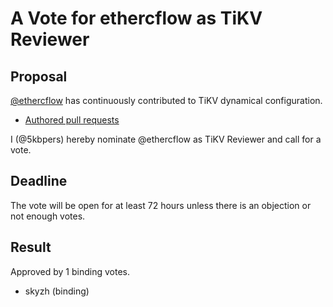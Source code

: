 # A Vote for ethercflow as TiKV Reviewer

## Proposal

[@ethercflow](https://github.com/ethercflow) has continuously contributed to TiKV dynamical configuration.

* [Authored pull requests](https://github.com/tikv/tikv/pulls?q=is%3Apr+author%3Aethercflow)

I (@5kbpers) hereby nominate @ethercflow as TiKV Reviewer and call for a vote.

## Deadline

The vote will be open for at least 72 hours unless there is an objection or not enough votes.

## Result

Approved by 1 binding votes.

* skyzh (binding)


